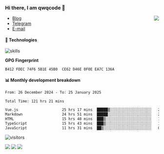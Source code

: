 <!--![](https://user-images.githubusercontent.com/22412567/89914023-fb3a6e80-dc26-11ea-82ba-5ed80e2ffb69.jpg)-->

### Hi there, I am qwqcode 👋

<img src="https://github-readme-stats.mrdulin.vercel.app/api?username=qwqcode&count_private=true&show_icons=true&hide_border=true&icon_color=586069&title_color=0366d6" align="right">

- [Blog](https://qwqaq.com/)
- [Telegram](https://t.me/qwqcode)
- [E-mail](mailto:qwqcode@gmail.com)

#### 🔧 Technologies

![skills](https://skillicons.dev/icons?i=go,ts,cs,js,java,php,py,regex,docker,git,svelte,sass,vue,nuxtjs,webpack,vite,laravel,electron,redis,vscode,visualstudio,idea,androidstudio,figma,ai,ps,pr,powershell,vim,bash&theme=light)

**GPG Fingerprint**

```
B412 FDEC 74F6 5B1E 45B0  CE62 D46E 0F0E EA7C 136A
```

#### 📊 Monthly development breakdown

<!--START_SECTION:waka-->

```txt
From: 26 December 2024 - To: 25 January 2025

Total Time: 121 hrs 21 mins

Vue.js                    25 hrs 17 mins  █████▒░░░░░░░░░░░░░░░░░░░   20.84 %
Markdown                  24 hrs 51 mins  █████░░░░░░░░░░░░░░░░░░░░   20.48 %
HTML                      15 hrs 48 mins  ███▒░░░░░░░░░░░░░░░░░░░░░   13.02 %
TypeScript                15 hrs 43 mins  ███▒░░░░░░░░░░░░░░░░░░░░░   12.95 %
JavaScript                11 hrs 31 mins  ██▒░░░░░░░░░░░░░░░░░░░░░░   09.49 %
```

<!--END_SECTION:waka-->

![visitors](https://visitor-badge.laobi.icu/badge?page_id=qwqcode.visitor-badge)

<p>
  <img src="https://api.githubtrends.io/user/svg/qwqcode/langs?time_range=one_year&theme=classic" />
  <img src="https://api.githubtrends.io/user/svg/qwqcode/repos?time_range=one_year&theme=classic" />
  <img src="https://github-readme-stats.vercel.app/api/top-langs?username=qwqcode&show_icons=true&locale=en&layout=compact&hide=html&langs_count=20" />
</p>
